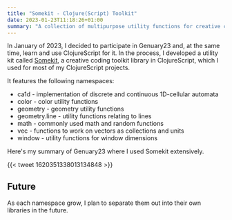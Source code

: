 ```yaml
---
title: "Somekit - Clojure(Script) Toolkit"
date: 2023-01-23T11:18:26+01:00
summary: "A collection of multipurpose utility functions for creative coding in Clojure(Script)."
---
```


In January of 2023, I decided to participate in Genuary23 and, at the same
time, learn and use ClojureScript for it. In the process, I developed a utility
kit called [Somekit](https://github.com/somecho/somekit), a creative coding
toolkit library in ClojureScript, which I used for most of my ClojureScript
projects.

It features the following namespaces: 
- ca1d - implementation of discrete and continuous 1D-cellular automata
- color - color utility functions
- geometry - geometry utility functions
- geometry.line - utility functions relating to lines
- math - commonly used math and random functions
- vec - functions to work on vectors as collections and units
- window - utility functions for window dimensions

Here's my summary of Genuary23 where I used Somekit extensively.

{{< tweet 1620351338013134848 >}}

## Future

As each namespace grow, I plan to separate them out into their own
libraries in the future. 

